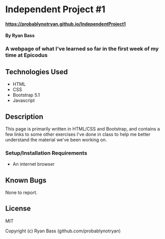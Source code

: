 # Independent Project #1
#### https://probablynotryan.github.io/IndependentProject1
#### By Ryan Bass
### A webpage of what I've learned so far in the first week of my time at Epicodus
## Technologies Used
* HTML
* CSS
* Bootstrap 5.1
* Javascript
## Description
This page is primarily written in HTML/CSS and Bootstrap, and contains a few links to some other exercises I've done in class to help me better understand the material we've been working on.

### Setup/Installation Requirements
* An internet browser

## Known Bugs
None to report.

## License
MIT

Copyright (c) Ryan Bass (github.com/probablynotryan)
